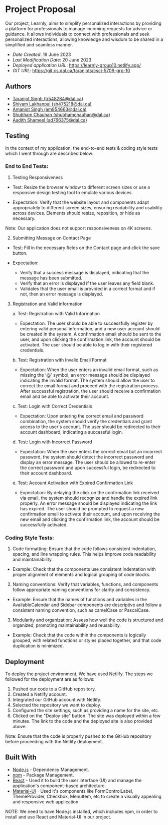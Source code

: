 # Project Proposal

Our project, Learnly, aims to simplify personalized interactions by providing a platform for professionals to manage incoming requests for advice or guidance. It allows individuals to connect with professionals and seek personalized interactions, allowing knowledge and wisdom to be shared in a simplified and seamless manner.

* *Date Created*: 19 June 2023
* *Last Modification Date*: 20 June 2023
* *Deployed application URL*: https://learnly-group10.netlify.app/
* *GIT URL*: <https://git.cs.dal.ca/taranjots/csci-5709-grp-10>

## Authors

* [Taranjot Singh (tr548284@dal.ca)](https://git.cs.dal.ca/taranjots)
* [Shivam Lakhanpal (sh475218@dal.ca)](https://git.cs.dal.ca/slakhanpal)
* [Amanjot Singh (am854663@dal.ca)](https://git.cs.dal.ca/amanjots)
* [Shubham Chauhan (shubhamchauhan@dal.ca)](https://git.cs.dal.ca/shubhamc)
* [Aadith Shameel (ad766375@dal.ca)](https://git.cs.dal.ca/shameel)

## Testing

In the context of my application, the end-to-end tests & coding style tests which I went through are described below:

### End to End Tests:

1. Testing Responsiveness

* Test: Resize the browser window to different screen sizes or use a responsive design testing tool to emulate various devices.

* Expectation: Verify that the website layout and components adapt appropriately to different screen sizes, ensuring readability and usability across devices. Elements should resize, reposition, or hide as necessary.

Note: Our application does not support responsiveness on 4K screens.

2. Submitting Message on Contact Page

* Test: Fill in the necessary fields on the Contact page and click the save button.

* Expectation:
    * Verify that a success message is displayed, indicating that the message has been submitted.
    * Verify that an error is displayed if the user leaves any field blank.
    * Validates that the user email is provided in a correct format and if not, then an error message is displayed.

3. Registration and Valid information

    a. Test: Registration with Valid Information

    * Expectation:
    The user should be able to successfully register by entering valid personal information, and a new user account should be created in the system. A confirmation email should be sent to the user, and upon clicking the confirmation link, the account should be activated. The user should be able to log in with their registered credentials.

    b. Test: Registration with Invalid Email Format

    * Expectation: 
    When the user enters an invalid email format, such as missing the '@' symbol, an error message should be displayed indicating the invalid format. The system should allow the user to correct the email format and proceed with the registration process. After successful registration, the user should receive a confirmation email and be able to activate their account.

    c. Test: Login with Correct Credentials

    * Expectation: Upon entering the correct email and password combination, the system should verify the credentials and grant access to the user's account. The user should be redirected to their account dashboard, indicating a successful login.

    d. Test: Login with Incorrect Password

    * Expectation: When the user enters the correct email but an incorrect password, the system should detect the incorrect password and display an error message. The user should be allowed to re-enter the correct password and upon successful login, be redirected to their account dashboard.

    e. Test: Account Activation with Expired Confirmation Link

    * Expectation: By delaying the click on the confirmation link received via email, the system should recognize and handle the expired link properly. An error message should be displayed indicating the link has expired. The user should be prompted to request a new confirmation email to activate their account, and upon receiving the new email and clicking the confirmation link, the account should be successfully activated.
    
### Coding Style Tests:

1. Code formatting: Ensure that the code follows consistent indentation, spacing, and line wrapping rules. This helps improve code readability and maintainability.

* Example: Check that the components use consistent indentation with proper alignment of elements and logical grouping of code blocks.

2. Naming conventions: Verify that variables, functions, and components follow appropriate naming conventions for clarity and consistency.

* Example: Ensure that the names of functions and variables in the AvailableCalendar and Sidebar components are descriptive and follow a consistent naming convention, such as camelCase or PascalCase.

3. Modularity and organization: Assess how well the code is structured and organized, promoting maintainability and reusability.

* Example: Check that the code within the components is logically grouped, with related functions or styles placed together, and that code duplication is minimized.

## Deployment

To deploy the project environment, We have used Netlify. The steps we followed for the deployment are as follows:

1. Pushed our code to a GitHub repository.
2. Created a Netlify account.
3. Integrated our GitHub account with Netlify.
4. Selected the repository we want to deploy.
5. Configured the site settings, such as providing a name for the site, etc.
6. Clicked on the "Deploy site" button. The site was deployed within a few minutes. The link to the code and the deployed site is also
   provided above.

Note: Ensure that the code is properly pushed to the GitHub repository before proceeding with the Netlify deployment.

## Built With

* [Node.js](https://nodejs.org/en/download) - Dependency Management.
* [npm](https://docs.npmjs.com/downloading-and-installing-node-js-and-npm) - Package Management.
* [React](https://react.dev/learn/installation) - Used it to build the user interface (UI) and manage the
                                                  application's component-based architecture.
* [Material-UI](https://mui.com/) - Used it's components like FormControlLabel, ThemeProvider, Checkbox, 
                                    MenuItem, etc to create a visually appealing and responsive web application.
                                                                                                                           
NOTE: We need to have Node.js installed, which includes npm, in order to install and use React and Material-UI in our project.
